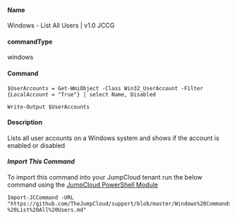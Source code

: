 #### Name

Windows - List All Users | v1.0 JCCG

#### commandType

windows

#### Command

```
$UserAccounts = Get-WmiObject -Class Win32_UserAccount -Filter {LocalAccount = "True"} | select Name, Disabled 

Write-Output $UserAccounts
```

#### Description

Lists all user accounts on a Windows system and shows if the account is enabled or disabled

#### *Import This Command*

To import this command into your JumpCloud tenant run the below command using the [JumpCloud PowerShell Module](https://github.com/TheJumpCloud/support/wiki/Installing-the-JumpCloud-PowerShell-Module)

```
Import-JCCommand -URL "https://github.com/TheJumpCloud/support/blob/master/Windows%20Commands/Windows%20-%20List%20All%20Users.md"
```
